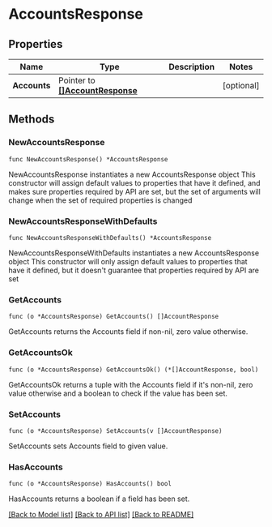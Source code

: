 # AccountsResponse

## Properties

Name | Type | Description | Notes
------------ | ------------- | ------------- | -------------
**Accounts** | Pointer to [**[]AccountResponse**](AccountResponse.md) |  | [optional] 

## Methods

### NewAccountsResponse

`func NewAccountsResponse() *AccountsResponse`

NewAccountsResponse instantiates a new AccountsResponse object
This constructor will assign default values to properties that have it defined,
and makes sure properties required by API are set, but the set of arguments
will change when the set of required properties is changed

### NewAccountsResponseWithDefaults

`func NewAccountsResponseWithDefaults() *AccountsResponse`

NewAccountsResponseWithDefaults instantiates a new AccountsResponse object
This constructor will only assign default values to properties that have it defined,
but it doesn't guarantee that properties required by API are set

### GetAccounts

`func (o *AccountsResponse) GetAccounts() []AccountResponse`

GetAccounts returns the Accounts field if non-nil, zero value otherwise.

### GetAccountsOk

`func (o *AccountsResponse) GetAccountsOk() (*[]AccountResponse, bool)`

GetAccountsOk returns a tuple with the Accounts field if it's non-nil, zero value otherwise
and a boolean to check if the value has been set.

### SetAccounts

`func (o *AccountsResponse) SetAccounts(v []AccountResponse)`

SetAccounts sets Accounts field to given value.

### HasAccounts

`func (o *AccountsResponse) HasAccounts() bool`

HasAccounts returns a boolean if a field has been set.


[[Back to Model list]](../README.md#documentation-for-models) [[Back to API list]](../README.md#documentation-for-api-endpoints) [[Back to README]](../README.md)


